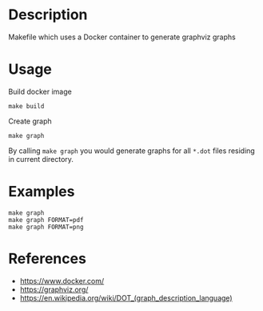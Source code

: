 # Description

Makefile which uses a Docker container to generate graphviz graphs

# Usage

Build docker image

	make build

Create graph

	make graph


By calling `make graph` you would generate graphs for all `*.dot` files residing in current directory.

# Examples

	make graph
	make graph FORMAT=pdf
	make graph FORMAT=png
	
# References

- https://www.docker.com/
- https://graphviz.org/
- https://en.wikipedia.org/wiki/DOT_(graph_description_language)